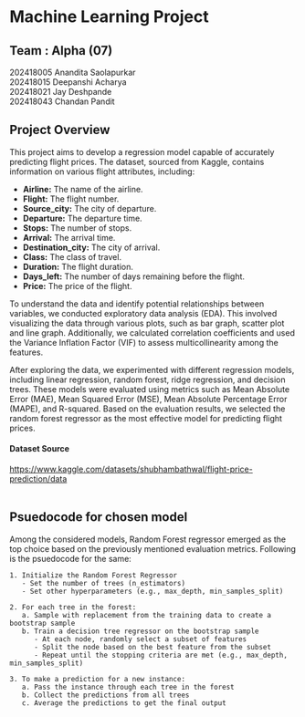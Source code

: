 # Machine Learning Project

## Team : Alpha (07)
202418005 Anandita Saolapurkar</br>
202418015 Deepanshi Acharya</br>
202418021 Jay Deshpande</br>
202418043 Chandan Pandit
</br>

## Project Overview
This project aims to develop a regression model capable of accurately predicting flight prices. The dataset, sourced from Kaggle, contains information on various flight attributes, including:

- **Airline:** The name of the airline.
- **Flight:** The flight number.
- **Source_city:** The city of departure.
- **Departure:** The departure time.
- **Stops:** The number of stops.
- **Arrival:** The arrival time.
- **Destination_city:** The city of arrival.
- **Class:** The class of travel.
- **Duration:** The flight duration.
- **Days_left:** The number of days remaining before the flight.
- **Price:** The price of the flight.

To understand the data and identify potential relationships between variables, we conducted exploratory data analysis (EDA). This involved visualizing the data through various plots, such as bar graph, scatter plot and line graph. Additionally, we calculated correlation coefficients and used the Variance Inflation Factor (VIF) to assess multicollinearity among the features.

After exploring the data, we experimented with different regression models, including linear regression, random forest, ridge regression, and decision trees. These models were evaluated using metrics such as Mean Absolute Error (MAE), Mean Squared Error (MSE), Mean Absolute Percentage Error (MAPE), and R-squared. Based on the evaluation results, we selected the random forest regressor as the most effective model for predicting flight prices.

#### Dataset Source
https://www.kaggle.com/datasets/shubhambathwal/flight-price-prediction/data 
</br></br>

## Psuedocode for chosen model
Among the considered models, Random Forest regressor emerged as the top choice based on the previously mentioned evaluation metrics. Following is the psuedocode for the same:

```
1. Initialize the Random Forest Regressor
   - Set the number of trees (n_estimators)
   - Set other hyperparameters (e.g., max_depth, min_samples_split)

2. For each tree in the forest:
   a. Sample with replacement from the training data to create a bootstrap sample
   b. Train a decision tree regressor on the bootstrap sample
      - At each node, randomly select a subset of features
      - Split the node based on the best feature from the subset
      - Repeat until the stopping criteria are met (e.g., max_depth, min_samples_split)

3. To make a prediction for a new instance:
   a. Pass the instance through each tree in the forest
   b. Collect the predictions from all trees
   c. Average the predictions to get the final output
```
